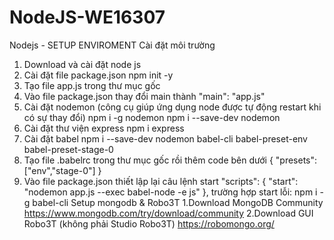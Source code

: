 # NodeJS-WE16307
Nodejs - SETUP ENVIROMENT
Cài đặt môi trường
1. Download và cài đặt node js
2. Cài đặt file package.json 
            npm init -y
3. Tạo file app.js trong thư mục gốc
4. Vào file package.json thay đổi main thành "main": "app.js"
5. Cài đặt nodemon (công cụ giúp ứng dụng node được tự động restart khi có sự thay đổi)
    npm i -g nodemon
    npm i --save-dev nodemon
6. Cài đặt thư viện express
            npm i express
7. Cài đặt babel
            npm i --save-dev nodemon babel-cli babel-preset-env babel-preset-stage-0
8. Tạo file .babelrc trong thư mục gốc rồi thêm code bên dưới
            { "presets": ["env","stage-0"] }
9. Vào file package.json thiết lập lại câu lệnh start
    "scripts": {
        "start": "nodemon app.js --exec babel-node -e js"
    },
    trường hợp start lỗi: npm i -g babel-cli
Setup mongodb & Robo3T
1.Download MongoDB Community https://www.mongodb.com/try/download/community
2.Download GUI Robo3T (không phải Studio Robo3T) https://robomongo.org/